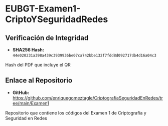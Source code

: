 # EUBGT-Examen1-CriptoYSeguridadRedes

## Verificación de Integridad

* **SHA256 Hash:** `44e020231a398a439c3939936be07ca742bbe132f7fdd8d092717db4d16a04c3`

Hash del PDF que incluye el QR

## Enlace al Repositorio

* **GitHub:** https://github.com/enriquegomeztagle/CriptografiaSeguridadEnRedes/tree/main/Examen1

Repositorio que contiene los códigos del Examen 1 de Criptografía y Seguridad en Redes
